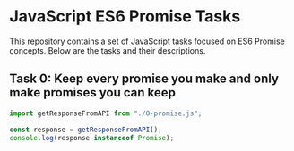 # JavaScript ES6 Promise Tasks

This repository contains a set of JavaScript tasks focused on ES6 Promise concepts. Below are the tasks and their descriptions.

## Task 0: Keep every promise you make and only make promises you can keep

```javascript
import getResponseFromAPI from "./0-promise.js";

const response = getResponseFromAPI();
console.log(response instanceof Promise);
